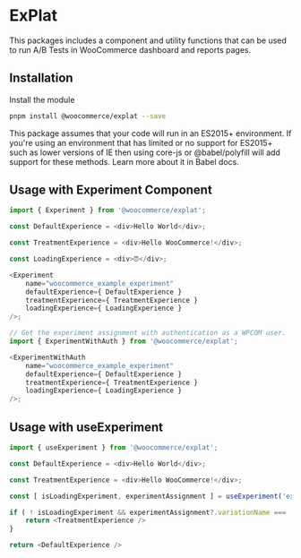 # ExPlat

This packages includes a component and utility functions that can be used to run A/B Tests in WooCommerce dashboard and reports pages.

## Installation

Install the module

```bash
pnpm install @woocommerce/explat --save
```

This package assumes that your code will run in an ES2015+ environment. If you're using an environment that has limited or no support for ES2015+ such as lower versions of IE then using core-js or @babel/polyfill will add support for these methods. Learn more about it in Babel docs.

## Usage with Experiment Component

```js
import { Experiment } from '@woocommerce/explat';

const DefaultExperience = <div>Hello World</div>;

const TreatmentExperience = <div>Hello WooCommerce!</div>;

const LoadingExperience = <div>⏰</div>;

<Experiment
	name="woocommerce_example_experiment"
	defaultExperience={ DefaultExperience }
	treatmentExperience={ TreatmentExperience }
	loadingExperience={ LoadingExperience }
/>;

// Get the experiment assignment with authentication as a WPCOM user.
import { ExperimentWithAuth } from '@woocommerce/explat';

<ExperimentWithAuth
	name="woocommerce_example_experiment"
	defaultExperience={ DefaultExperience }
	treatmentExperience={ TreatmentExperience }
	loadingExperience={ LoadingExperience }
/>;
```

## Usage with useExperiment

```js
import { useExperiment } from '@woocommerce/explat';

const DefaultExperience = <div>Hello World</div>;

const TreatmentExperience = <div>Hello WooCommerce!</div>;

const [ isLoadingExperiment, experimentAssignment ] = useExperiment('experiment-name');

if ( ! isLoadingExperiment && experimentAssignment?.variationName === 'treatment' ) {
	return <TreatmentExperience />
}

return <DefaultExperience />

````

